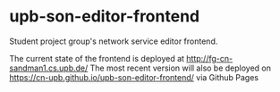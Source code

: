 # upb-son-editor-frontend
Student project group's network service editor frontend. 

The current state of the frontend is deployed at http://fg-cn-sandman1.cs.upb.de/
The most recent version will also be deployed on https://cn-upb.github.io/upb-son-editor-frontend/ via Github Pages
